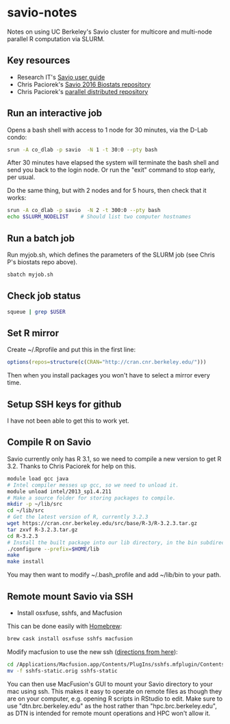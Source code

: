 # savio-notes
Notes on using UC Berkeley's Savio cluster for multicore and multi-node parallel R computation via SLURM.

## Key resources

* Research IT's [Savio user guide](http://research-it.berkeley.edu/services/high-performance-computing/user-guide)
* Chris Paciorek's [Savio 2016 Biostats repository](https://github.com/berkeley-scf/savio-biostat-2016)
* Chris Paciorek's [parallel distributed repository](https://github.com/berkeley-scf/tutorial-parallel-distributed)

## Run an interactive job

Opens a bash shell with access to 1 node for 30 minutes, via the D-Lab condo:
```bash
srun -A co_dlab -p savio  -N 1 -t 30:0 --pty bash
```
After 30 minutes have elapsed the system will terminate the bash shell and send you back to the login node. Or run the "exit" command to stop early, per usual.

Do the same thing, but with 2 nodes and for 5 hours, then check that it works:
```bash
srun -A co_dlab -p savio  -N 2 -t 300:0 --pty bash
echo $SLURM_NODELIST    # Should list two computer hostnames
```

## Run a batch job

Run myjob.sh, which defines the parameters of the SLURM job (see Chris P's biostats repo above).
```bash
sbatch myjob.sh
```

## Check job status
```bash
squeue | grep $USER
```

## Set R mirror
Create ~/.Rprofile and put this in the first line:
```r
options(repos=structure(c(CRAN="http://cran.cnr.berkeley.edu/")))
```
Then when you install packages you won't have to select a mirror every time.

## Setup SSH keys for github
I have not been able to get this to work yet.

## Compile R on Savio

Savio currently only has R 3.1, so we need to compile a new version to get R 3.2. Thanks to Chris Paciorek for help on this.
```bash
module load gcc java
# Intel compiler messes up gcc, so we need to unload it.
module unload intel/2013_sp1.4.211
# Make a source folder for storing packages to compile.
mkdir -p ~/lib/src
cd ~/lib/src
# Get the latest version of R, currently 3.2.3
wget https://cran.cnr.berkeley.edu/src/base/R-3/R-3.2.3.tar.gz
tar zxvf R-3.2.3.tar.gz
cd R-3.2.3
# Install the built package into our lib directory, in the bin subdirectory.
./configure --prefix=$HOME/lib
make
make install
```

You may then want to modify ~/.bash_profile and add ~/lib/bin to your path.

## Remote mount Savio via SSH

* Install osxfuse, sshfs, and Macfusion

This can be done easily with [Homebrew](http://brew.sh/):
```bash
brew cask install osxfuse sshfs macfusion
```

Modify macfusion to use the new ssh ([directions from here](https://github.com/osxfuse/osxfuse/wiki/SSHFS#macfusion)):
```bash
cd /Applications/Macfusion.app/Contents/PlugIns/sshfs.mfplugin/Contents/Resources
mv -f sshfs-static.orig sshfs-static
```

You can then use MacFusion's GUI to mount your Savio directory to your mac using ssh. This makes it easy to operate on remote files as though they are on your computer, e.g. opening R scripts in RStudio to edit. Make sure to use "dtn.brc.berkeley.edu" as the host rather than "hpc.brc.berkeley.edu", as DTN is intended for remote mount operations and HPC won't allow it.
